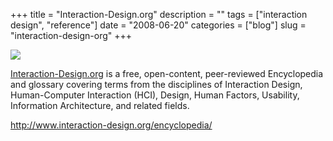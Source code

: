 +++
title = "Interaction-Design.org"
description = ""
tags = ["interaction design", "reference"]
date = "2008-06-20"
categories = ["blog"]
slug = "interaction-design-org"
+++



  <div class="notebook-screenshot"><a href="http://www.interaction-design.org/encyclopedia/"><img src="/media/bluga/wt485b8e026e3bb.jpg"/></a></div><p><a href="http://www.interaction-design.org/">Interaction-Design.org</a> is a free, open-content, peer-reviewed Encyclopedia and glossary covering terms from the disciplines of Interaction Design, Human-Computer Interaction (HCI), Design, Human Factors, Usability, Information Architecture, and related fields.</p>
    
  <a href="http://www.interaction-design.org/encyclopedia/">http://www.interaction-design.org/encyclopedia/</a>

